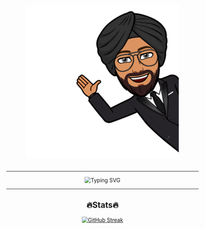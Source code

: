 <div align="center">
<img src="images/banner.gif" width="400px" />
<br>
<br>
<hr />
<p align="center"><img src="https://readme-typing-svg.demolab.com?font=Fira+Code&weight=900&size=32&pause=1500&width=435&lines=Hello+World+!+%F0%9F%8C%8F;I+am+Harkirat%2C+%F0%9F%91%B3%E2%80%8D%E2%99%82%EF%B8%8F;a+developer%2C+%F0%9F%91%A8%E2%80%8D%F0%9F%92%BB+;a+learner%2C+%F0%9F%91%A8%E2%80%8D%F0%9F%8E%93;a+hacker%2C+%F0%9F%A5%B7;and+most+importantly+;kind+human+%F0%9F%98%8A%F0%9F%98%87." alt="Typing SVG" /></p>
<hr/>
<h2 align="cneter">🔥Stats🔥</h2>
  
  [![GitHub Streak](https://streak-stats.demolab.com?user=0xharkirat&theme=dark&hide_border=true)](https://git.io/streak-stats)

